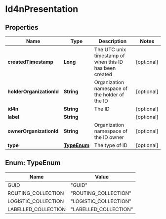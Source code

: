 
# Id4nPresentation

## Properties
Name | Type | Description | Notes
------------ | ------------- | ------------- | -------------
**createdTimestamp** | **Long** | The UTC unix timestamp of when this ID has been created |  [optional]
**holderOrganizationId** | **String** | Organization namespace of the holder of the ID |  [optional]
**id4n** | **String** | The ID |  [optional]
**label** | **String** |  |  [optional]
**ownerOrganizationId** | **String** | Organization namespace of the ID owner |  [optional]
**type** | [**TypeEnum**](#TypeEnum) | The type of ID |  [optional]


<a name="TypeEnum"></a>
## Enum: TypeEnum
Name | Value
---- | -----
GUID | &quot;GUID&quot;
ROUTING_COLLECTION | &quot;ROUTING_COLLECTION&quot;
LOGISTIC_COLLECTION | &quot;LOGISTIC_COLLECTION&quot;
LABELLED_COLLECTION | &quot;LABELLED_COLLECTION&quot;



